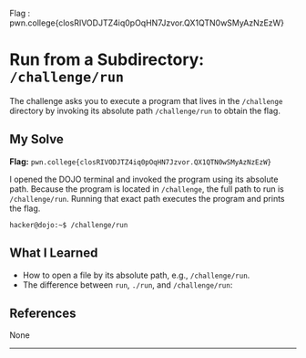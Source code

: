 Flag : pwn.college{closRIVODJTZ4iq0pOqHN7Jzvor.QX1QTN0wSMyAzNzEzW}
# Run from a Subdirectory: `/challenge/run`

The challenge asks you to execute a program that lives in the `/challenge` directory by invoking its absolute path `/challenge/run` to obtain the flag.

## My Solve

**Flag:** `pwn.college{closRIVODJTZ4iq0pOqHN7Jzvor.QX1QTN0wSMyAzNzEzW}`

I opened the DOJO terminal and invoked the program using its absolute path. Because the program is located in `/challenge`, the full path to run is `/challenge/run`. Running that exact path executes the program and prints the flag.

```
hacker@dojo:~$ /challenge/run
```

## What I Learned

* How to open a file by its absolute path, e.g., `/challenge/run`.
* The difference between `run`, `./run`, and `/challenge/run`:

## References

None

---
